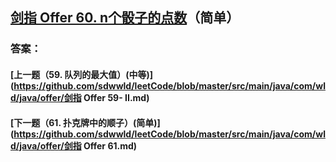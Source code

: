 ## [剑指 Offer 60. n个骰子的点数](https://leetcode-cn.com/problems/merge-two-sorted-lists/)（简单）





### 答案：



#### [上一题（59. 队列的最大值）(中等)](https://github.com/sdwwld/leetCode/blob/master/src/main/java/com/wld/java/offer/剑指 Offer 59- II.md)

#### [下一题（61. 扑克牌中的顺子）(简单)](https://github.com/sdwwld/leetCode/blob/master/src/main/java/com/wld/java/offer/剑指 Offer 61.md)